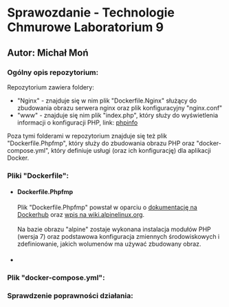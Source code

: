 <h1>Sprawozdanie - Technologie Chmurowe Laboratorium 9</h1>
<h2>Autor: Michał Moń</h2>
<h3>Ogólny opis repozytorium:</h3>
<p>Repozytorium zawiera foldery:
  <ul>
    <li>"Nginx" - znajduje się w nim plik "Dockerfile.Nginx" służący do zbudowania obrazu serwera nginx oraz plik konfiguracyjny "nginx.conf"</li>
    <li>"www" - znajduje się nim plik "index.php", który służy do wyświetlenia informacji o konfiguracji PHP, link: <a href="https://www.php.net/manual/en/function.phpinfo.php">phpinfo</a></li>
  </ul>
  Poza tymi folderami w repozytorium znajduje się też plik "Dockerfile.Phpfmp", który służy do zbudowania obrazu PHP oraz "docker-compose.yml", który definiuje usługi (oraz ich konfigurację) dla aplikacji Docker.
</p>
<h3>Pliki "Dockerfile":</h3>
<p>
  <ul>
    <li>
      <h4>Dockerfile.Phpfmp</h4>
      Plik "Dockerfile.Phpfmp" powstał w oparciu o <a href="https://hub.docker.com/_/phpmyadmin">dokumentację na Dockerhub</a> oraz <a href="https://wiki.alpinelinux.org/wiki/Nginx_with_PHP">wpis na wiki.alpinelinux.org</a>.<br/><br/>Na bazie obrazu "alpine" zostaje wykonana instalacja modułów PHP (wersja 7) oraz podstawowa konfiguracja zmiennych środowiskowych i zdefiniowanie, jakich wolumenów ma używać zbudowany obraz.
    </li>
    <li>
      <h4></h4>
    </li>
  </ul>
</p>
<h3>Plik "docker-compose.yml":</h3>
<p></p>
<h3>Sprawdzenie poprawności działania:</h3>
